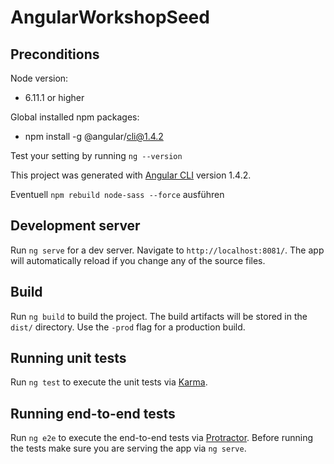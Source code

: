 # AngularWorkshopSeed

## Preconditions
Node version: 
- 6.11.1 or higher

Global installed npm packages:
- npm install -g @angular/cli@1.4.2

Test your setting by running `ng --version`

This project was generated with [Angular CLI](https://github.com/angular/angular-cli) version 1.4.2.

Eventuell `npm rebuild node-sass --force` ausführen

## Development server

Run `ng serve` for a dev server. Navigate to `http://localhost:8081/`. The app will automatically reload if you change any of the source files.

## Build

Run `ng build` to build the project. The build artifacts will be stored in the `dist/` directory. Use the `-prod` flag for a production build.

## Running unit tests

Run `ng test` to execute the unit tests via [Karma](https://karma-runner.github.io).

## Running end-to-end tests

Run `ng e2e` to execute the end-to-end tests via [Protractor](http://www.protractortest.org/).
Before running the tests make sure you are serving the app via `ng serve`.
